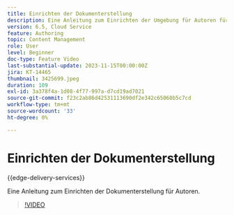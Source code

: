 ```yaml
---
title: Einrichten der Dokumenterstellung
description: Eine Anleitung zum Einrichten der Umgebung für Autoren für die Dokumenterstellung.
version: 6.5, Cloud Service
feature: Authoring
topic: Content Management
role: User
level: Beginner
doc-type: Feature Video
last-substantial-update: 2023-11-15T00:00:00Z
jira: KT-14465
thumbnail: 3425699.jpeg
duration: 109
exl-id: 3a378f4a-1d08-4f77-997a-d7cd19ad7021
source-git-commit: f23c2ab86d42531113690df2e342c65060b5c7cd
workflow-type: tm+mt
source-wordcount: '33'
ht-degree: 0%

---
```


# Einrichten der Dokumenterstellung

{{edge-delivery-services}}

Eine Anleitung zum Einrichten der Dokumenterstellung für Autoren.

>[!VIDEO](https://video.tv.adobe.com/v/3425699/?learn=on)
